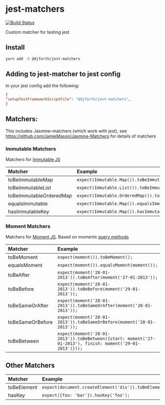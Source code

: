 # jest-matchers

[![Build Status](https://semaphoreci.com/api/v1/djforth/jest-matchers/branches/master/badge.svg)](https://semaphoreci.com/djforth/jest-matchers)

Custom matcher for testing jest

## Install

```bash
yarn add -D @djforth/jest-matchers
```

## Adding to jest-matcher to jest config

In your jest config add the following:

```json
{
"setupTestFrameworkScriptFile": "@djforth/jest-matchers",
}
```

## Matchers:

This includes Jasmine-matchers (which work with jest), see https://github.com/JamieMason/Jasmine-Matchers for details of matchers

### Immutable Matchers

Matchers for [Immutable JS](http://facebook.github.io/immutable-js/)

Matcher | Example
:-------|:-------
toBeImmutableMap | `expect(Immutable.Map()).toBeImmutableMap();`
toBeImmutableList | `expect(Immutable.List()).toBeImmutableList();`
toBeImmutableOrderedMap | `expect(Immutable.OrderedMap()).toBeImmutableOrderedMap();`
equalsImmutable | `expect(Immutable.Map()).equalsImmutable(Immutable.Map());`
hasImmutableKey | `expect(Immutable.Map()).hasImmutableKey(Immutable.Map());`
### Moment Matchers

Matchers for [Moment JS](http://momentjs.com/docs).  Based on moments [query methods](http://momentjs.com/docs/#/query/)

Matcher | Example
:-------|:-------
toBeMoment | `expect(moment()).toBeMoment();`
equalsMoment | `expect(moment()).equalsMoment(moment());`
toBeAfter | `expect(moment('28-01-2013')).toBeAfter(moment('27-01-2013'));`
toBeBefore | `expect(moment('28-01-2013')).toBeBefore(moment('29-01-2013'));`
toBeSameOrAfter | `expect(moment('28-01-2013')).toBeSameOrAfter(moment('28-01-2013'));`
toBeSameOrBefore | `expect(moment('28-01-2013')).toBeSameOrBefore(moment('28-01-2013'));`
toBeBetween | `expect(moment('28-01-2013')).toBeBetween({start: moment('27-01-2013'), finish: moment('29-01-2013')}));`

## Other Matchers

Matcher | Example
:-------|:-------
toBeElement | `expect(document.createElement('div')).toBeElement();`
hasKey | `expect({foo: 'bar'}).hasKey('foo');`